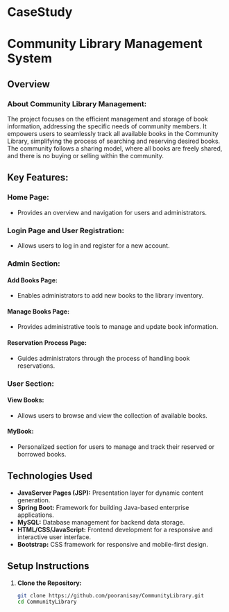 # CaseStudy
# Community Library Management System

## Overview

### About Community Library Management:

The project focuses on the efficient management and storage of book information, addressing the specific needs of community members. It empowers users to seamlessly track all available books in the Community Library, simplifying the process of searching and reserving desired books. The community follows a sharing model, where all books are freely shared, and there is no buying or selling within the community.

## Key Features:

### Home Page:

- Provides an overview and navigation for users and administrators.

### Login Page and User Registration:

- Allows users to log in and register for a new account.



### Admin Section:

#### Add Books Page:

- Enables administrators to add new books to the library inventory.

#### Manage Books Page:

- Provides administrative tools to manage and update book information.

#### Reservation Process Page:

- Guides administrators through the process of handling book reservations.

### User Section:

#### View Books:

- Allows users to browse and view the collection of available books.

#### MyBook:

- Personalized section for users to manage and track their reserved or borrowed books.

## Technologies Used

- **JavaServer Pages (JSP):** Presentation layer for dynamic content generation.
- **Spring Boot:** Framework for building Java-based enterprise applications.
- **MySQL:** Database management for backend data storage.
- **HTML/CSS/JavaScript:** Frontend development for a responsive and interactive user interface.
- **Bootstrap:** CSS framework for responsive and mobile-first design.

## Setup Instructions

1. **Clone the Repository:**
   ```bash
   git clone https://github.com/pooranisay/CommunityLibrary.git
   cd CommunityLibrary
